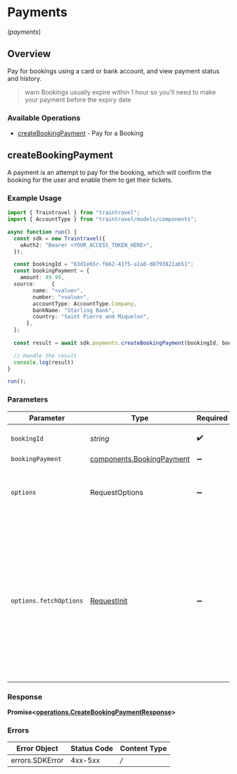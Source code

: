# Payments
(*payments*)

## Overview

Pay for bookings using a card or bank account, and view payment
status and history.

> warn
> Bookings usually expire within 1 hour so you'll need to make your payment before the expiry date 


### Available Operations

* [createBookingPayment](#createbookingpayment) - Pay for a Booking

## createBookingPayment

A payment is an attempt to pay for the booking, which will confirm the booking for the user and enable them to get their tickets.

### Example Usage

```typescript
import { Traintravel } from "traintravel";
import { AccountType } from "traintravel/models/components";

async function run() {
  const sdk = new Traintravel({
    oAuth2: "Bearer <YOUR_ACCESS_TOKEN_HERE>",
  });

  const bookingId = "63d1e65c-f662-41f5-a1a8-d8793821ab51";
  const bookingPayment = {
    amount: 49.99,
  source:     {
        name: "<value>",
        number: "<value>",
        accountType: AccountType.Company,
        bankName: "Starling Bank",
        country: "Saint Pierre and Miquelon",
      },
  };
  
  const result = await sdk.payments.createBookingPayment(bookingId, bookingPayment);

  // Handle the result
  console.log(result)
}

run();
```

### Parameters

| Parameter                                                                                                                                                                      | Type                                                                                                                                                                           | Required                                                                                                                                                                       | Description                                                                                                                                                                    |
| ------------------------------------------------------------------------------------------------------------------------------------------------------------------------------ | ------------------------------------------------------------------------------------------------------------------------------------------------------------------------------ | ------------------------------------------------------------------------------------------------------------------------------------------------------------------------------ | ------------------------------------------------------------------------------------------------------------------------------------------------------------------------------ |
| `bookingId`                                                                                                                                                                    | *string*                                                                                                                                                                       | :heavy_check_mark:                                                                                                                                                             | The ID of the booking to pay for.                                                                                                                                              |
| `bookingPayment`                                                                                                                                                               | [components.BookingPayment](../../models/components/bookingpayment.md)                                                                                                         | :heavy_minus_sign:                                                                                                                                                             | N/A                                                                                                                                                                            |
| `options`                                                                                                                                                                      | RequestOptions                                                                                                                                                                 | :heavy_minus_sign:                                                                                                                                                             | Used to set various options for making HTTP requests.                                                                                                                          |
| `options.fetchOptions`                                                                                                                                                         | [RequestInit](https://developer.mozilla.org/en-US/docs/Web/API/Request/Request#options)                                                                                        | :heavy_minus_sign:                                                                                                                                                             | Options that are passed to the underlying HTTP request. This can be used to inject extra headers for examples. All `Request` options, except `method` and `body`, are allowed. |


### Response

**Promise<[operations.CreateBookingPaymentResponse](../../models/operations/createbookingpaymentresponse.md)>**
### Errors

| Error Object    | Status Code     | Content Type    |
| --------------- | --------------- | --------------- |
| errors.SDKError | 4xx-5xx         | */*             |
